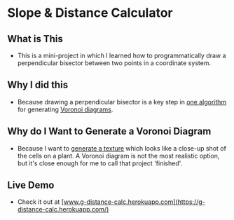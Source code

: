 # Slope & Distance Calculator

## What is This
- This is a mini-project in which I learned how to programmatically draw a perpendicular bisector between two points in a coordinate system.

## Why I did this
- Because drawing a perpendicular bisector is a key step in [one algorithm](https://www.youtube.com/watch?v=j2c3kumwoAk&list=PL6FZxwkXzEZEwtjkj9MNWYiZxhP7qcTRg&index=4&t=162s) for generating [Voronoi diagrams](https://en.wikipedia.org/wiki/Voronoi_diagram).

## Why do I Want to Generate a Voronoi Diagram
- Because I want to [generate a texture](http://texture-pattern.herokuapp.com/) which looks like a close-up shot of the cells on a plant. A Voronoi diagram is not the most realistic option, but it's close enough for me to call that project 'finished'.

## Live Demo
- Check it out at [www.g-distance-calc.herokuapp.com](https://g-distance-calc.herokuapp.com/)